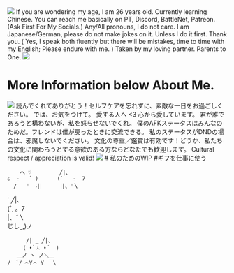 <img src="https://i.pinimg.com/736x/cb/74/ba/cb74ba0758dc3148e6257462fddb46cb.jpg">
 If you are wondering my age, I am 26 years old. 
 Currently learning Chinese.
 You can reach me basically on PT, Discord, BattleNet, Patreon. (Ask First For My Socials.)
 Any/All pronouns, I do not care. 
 I am Japanese/German, please do not make jokes on it. Unless I do it first. Thank you. 
 ( Yes, I speak both fluently but there will be mistakes, time to time with my English; Please endure with me. )
 Taken by my loving partner.
 Parents to One.
<img src="https://i.pinimg.com/originals/e8/17/7e/e8177e2e930185132530c6a3b7a76a8a.jpg">

# More Information below About Me. 
<img src="![image](https://github.com/KissYourDad/KissYourDad/assets/170758140/07708792-e5dc-43fe-a814-8368aaf4fd33)">
 読んでくれてありがとう！セルフケアを忘れずに、素敵な一日をお過ごしください。
 では、お気をつけて。
 愛する人へ <3 心から愛しています。
 君が誰であろうと構わないが、私を怒らせないでくれ。
 僕のAFKステータスはみんなのためだ。フレンドは僕が戻ったときに交流できる。
  私のステータスがDNDの場合は、邪魔しないでください。
 文化の尊重／鑑賞は有効です！どうか、私たちの文化に関わろうとする意欲のある方ならどなたでも歓迎します。
 Cultural respect / appreciation is valid! 

<img src="https://i.pinimg.com/originals/72/4a/ca/724acaa53fe6646a7bd72d27d4c05e50.jpg">
# 私のためのWIP
#ギフを仕事に使う 

        へ ♡         ╱|、
    ૮  -   ՛ )      (`   -  7
      /   ⁻  ៸|       |、⁻〵


              
 `                 ╱|、                   
                (˚ˎ 。7  
                 |、˜〵          
                じしˍ,)ノ                


          /| _ ╱|、  
         ( •̀ㅅ •́  )
       ＿ノ ヽ ノ＼＿ 
    /　`/ ⌒Ｙ⌒ Ｙ　 \

